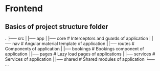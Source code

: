 # Frontend

## Basics of project structure folder

.
├── src
|   |── app
|       |── core            # Interceptors and guards of application
|       |── nav             # Angular material template of application
|       |── routes          # Components of application
|         |── bookings      # Bookings component of application
|         |── pages         # Lazy load pages of applications
|       |── services        # Services of application
|       |── shared          # Shared modules of application
└── ...
